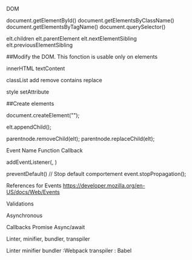 DOM

document.getElementById()
document.getElementsByClassName()
document.getElementsByTagName()
document.querySelector()

elt.children
elt.parentElement
elt.nextElementSibling
elt.previousElementSibling


##Modify the DOM. This fonction is usable only on elements

innerHTML
textContent

classList
    add
    remove
    contains
    replace

style
setAttribute

##Create elements

document.createElement("");

elt.appendChild();

parentnode.removeChild(elt);
parentnode.replaceChild(elt);

Event 
Name
Function
Callback

addEventListener(<event>, <callback>)

preventDefault() // Stop default comportement
event.stopPropagation();

References for Events 
https://developer.mozilla.org/en-US/docs/Web/Events

Validations

Asynchronous 

Callbacks
Promise 
Async/await



Linter, minifier, bundler, transpiler

Linter
minifier
bundler  :Webpack 
transpiler : Babel